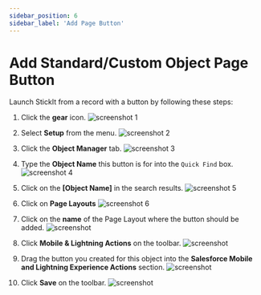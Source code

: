 ```yaml
---
sidebar_position: 6
sidebar_label: 'Add Page Button'
---
```


# Add Standard/Custom Object Page Button

Launch StickIt from a record with a button by following these steps:

1. Click the **gear** icon.
![screenshot 1](/img/home.png)

1. Select **Setup** from the menu.
![screenshot 2](/img/gear_menu.png)

1. Click the **Object Manager** tab.
![screenshot 3](/img/setup_home.png)

1. Type the **Object Name** this button is for into the `Quick Find` box.
![screenshot 4](/img/object_manager.png)

1. Click on the **[Object Name]** in the search results.
![screenshot 5](/img/object_manager_search.png)

1. Click on **Page Layouts**
![screenshot 6](/img/opportunity_object_home.png)

1. Click on the **name** of the Page Layout where the button should be added.
![screenshot ](/img/page_layouts_home.png)

1. Click **Mobile & Lightning Actions** on the toolbar.
![screenshot ](/img/page_layout_editor_action_section2.png)

1. Drag the button you created for this object into the **Salesforce Mobile and Lightning Experience Actions** section.
![screenshot ](/img/page_layout_editor_action_section2.png)

1. Click **Save** on the toolbar.
![screenshot ](/img/page_layout_editor_add_button.png)